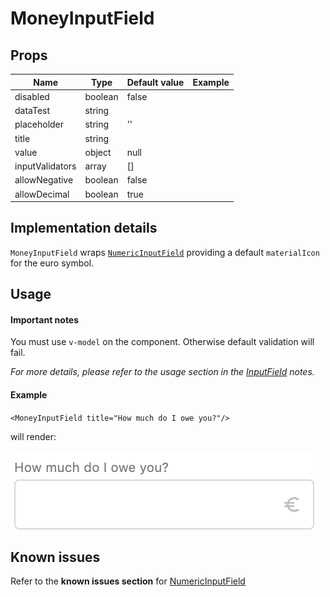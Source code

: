 # MoneyInputField

## Props

| Name            | Type    | Default value | Example |
| --------------- | ------- | ------------- | ------- |
| disabled        | boolean | false         |         |
| dataTest        | string  |               |         |
| placeholder     | string  | ''            |         |
| title           | string  |               |         |
| value           | object  | null          |         |
| inputValidators | array   | []            |         |
| allowNegative   | boolean | false         |         |
| allowDecimal    | boolean | true          |         |

## Implementation details

`MoneyInputField` wraps [`NumericInputField`](NumericInputField.md) providing a default `materialIcon` for the euro symbol.

## Usage

#### Important notes

You must use `v-model` on the component. Otherwise default validation will fail.

_For more details, please refer to the usage section in the [InputField](InputField.md) notes._

#### Example

`<MoneyInputField title="How much do I owe you?"/>`

will render:

![MoneyInputField with text icon](images/money-input.png)

## Known issues

Refer to the **known issues section** for [NumericInputField](NumericInputField.md)
